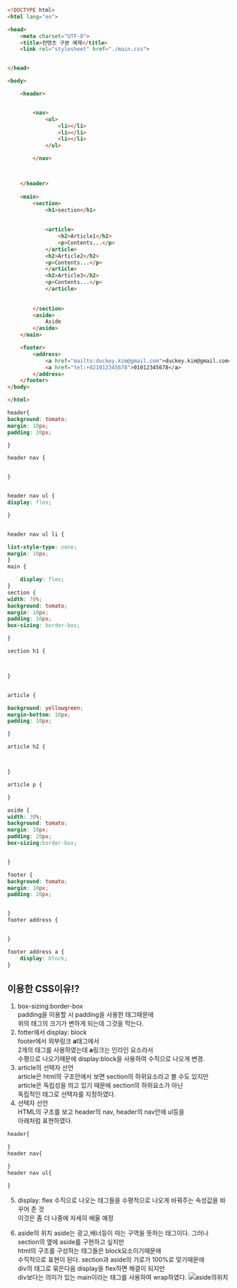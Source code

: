 ```html
<!DOCTYPE html>
<html lang="en">

<head>
    <meta charset="UTF-8">
    <title>컨텐츠 구분 예제</title>
    <link rel="stylesheet" href="./main.css">


</head>

<body>

    <header>


        <nav>
            <ul>
                <li></li>
                <li></li>
                <li></li>
            </ul>

        </nav>



    </header>
    
    <main>
        <section>
            <h1>section</h1>
    
    
            <article>
                <h2>Article1</h2>
                <p>Contents...</p>
            </article>
            <h2>Article2</h2>
            <p>Contents...</p>
            </article>
            <h2>Article3</h2>
            <p>Contents...</p>
            </article>
    
    
        </section>
        <aside>
            Aside
        </aside>
    </main>

    <footer>
        <address>
            <a href="mailto:duckey.kim@gmail.com">duckey.kim@gmail.com</a>
            <a href="tel:+821012345678">01012345678</a>
        </address>
    </footer>
</body>

</html>
```


```css
header{
background: tomato;
margin: 10px;
padding: 20px;

}

header nav {


}


header nav ul {
display: flex;

}


header nav ul li {

list-style-type: none;
margin: 10px;
}
main {

    display: flex;
}
section {
width: 70%;
background: tomato;
margin: 10px;
padding: 10px;
box-sizing: border-box;

}

section h1 {



}


article {

background: yellowgreen;
margin-bottom: 10px;
padding: 10px;

}

article h2 {



}

article p {

}

aside {
width: 30%;
background: tomato;
margin: 10px;
padding: 20px;
box-sizing:border-box;


}

footer {
background: tomato;
margin: 10px;
padding: 20px;


}
footer address {


}

footer address a {
    display: block;
}
```
## 이용한 CSS이유!?  
1. box-sizing:border-box   
padding을 이용할 시 padding을 사용한 태그때문에  
위의 태그의 크기가 변하게 되는데 그것을 막는다.  
2. fotter에서 display: block  
footer에서 외부링크 **a**태그에서  
2개의 태그를 사용하였는데 **a**링크는 인라인 요소라서  
수평으로 나오기때문에 display:block을 사용하여 수직으로 나오게 변경.  
3. article의 선택자 선언  
article은 html의 구조안에서 보면 section의 하위요소라고 볼 수도 있지만  
article은 독립성을 띄고 있기 때문에 section의 하위요소가 아닌  
독립적인 태그로 선택자를 지정하였다.  
4. 선택자 선언  
HTML의 구조를 보고 header의 nav, header의 nav안에 ul등을  
아래처럼 표현하였다.

```css 
header{

}
header nav{

}
header nav ul{

}
```  
5. display: flex
수직으로 나오는 태그들을 수평적으로 나오게 바꿔주는 속성값을 바꾸어 준 것  
이것은 좀 더 나중에 자세히 배울 예정


5. aside의 위치
aside는 광고,배너등이 따는 구역을 뜻하는 태그이다.
그러나 section의 옆에 aside를 구현하고 싶지만  
html의 구조를 구성하는 태그들은 block요소이기때문에  
수직적으로 표현이 된다. section과 aside의 가로가 100%로 맞기때문에  
div의 태그로 묶은다음 display을 flex하면 해결이 되지만  
div보다는 의미가 있는 main이라는 태그를 사용하여 wrap하였다.
![aside의위치]("C:\Users\cukik\Desktop\duckey-kim.github.io\_posts\aside.png")

